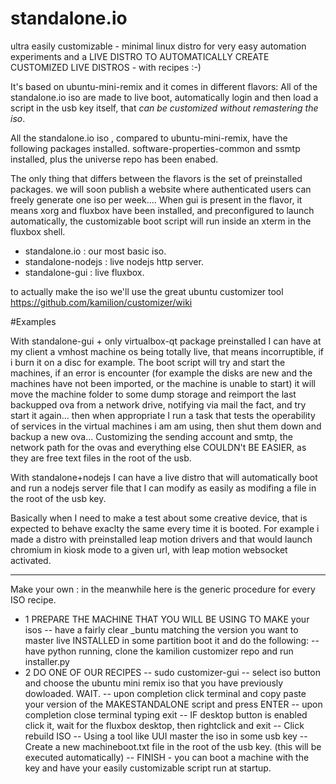 # standalone.io
ultra easily customizable - minimal linux distro for very easy automation experiments
and a LIVE DISTRO TO AUTOMATICALLY CREATE CUSTOMIZED LIVE DISTROS - with recipes :-)

It's based on ubuntu-mini-remix and it comes in different flavors:
All of the standalone.io iso are made to live boot, automatically login and then load
a script in the usb key itself, that *can be customized without remastering the iso*.

All the standalone.io iso , compared to ubuntu-mini-remix, have the following packages installed.
software-properties-common and ssmtp installed, plus the universe repo has been enabed.

The only thing that differs between the flavors is the set of preinstalled packages.
we will soon publish a website where authenticated users can freely generate one iso per week....
When gui is present in the flavor, it means xorg and fluxbox have been installed, and preconfigured
to launch automatically, the customizable boot script will run inside an xterm in the fluxbox shell.

- standalone.io : our most basic iso.
- standalone-nodejs : live nodejs http server.
- standalone-gui : live fluxbox.

to actually make the iso we'll use the great ubuntu customizer tool 
https://github.com/kamilion/customizer/wiki




#Examples

With standalone-gui + only virtualbox-qt package preinstalled I can have at my client a vmhost machine os being totally live, that means incorruptible, if i burn it on a disc for example. The boot script will try and start the machines, if an error is encounter (for example the disks are new and the machines have not been imported, or the machine is unable to start) it will move the machine folder to some dump storage and reimport the last backupped ova from a network drive, notifying via mail the fact, and try start it again... then when appropriate I run a task that tests the operability of services in the virtual machines i am am using, then shut them down and backup a new ova...
Customizing the sending account and smtp, the network path for the ovas and everything else COULDN't BE EASIER, as they are free text files in the root of the usb.


With standalone+nodejs I can have a live distro that will automatically boot and run a nodejs server file that I can modify as easily as modifing a file in the root of the usb key.


Basically when I need to make a test about some creative device, that is expected to behave exaclty the same every time it is booted.
For example i made a distro with preinstalled leap motion drivers and that would launch chromium in kiosk mode to a given url, with leap motion websocket activated.

----

Make your own :  in the meanwhile here is the generic procedure for every ISO recipe.
- 1 PREPARE THE MACHINE THAT YOU WILL BE USING TO MAKE your isos
-- have a fairly clear _buntu matching the version you want to master live INSTALLED in some partition
  boot it and do the following:
-- have python running, clone the kamilion customizer repo and run installer.py
- 2 DO ONE OF OUR RECIPES
-- sudo customizer-gui
-- select iso button and choose the ubuntu mini remix iso that you have previously dowloaded. WAIT.
-- upon completion click terminal and copy paste your version of the MAKESTANDALONE script and press ENTER
-- upon completion close terminal typing exit
-- IF desktop button is enabled click it, wait for the fluxbox desktop, then rightclick and exit
-- Click rebuild ISO
-- Using a tool like UUI master the iso in some usb key
-- Create a new machineboot.txt file in the root of the usb key. (this will be executed automatically)
-- FINISH - you can boot a machine with the key and have your easily customizable script run at startup.
